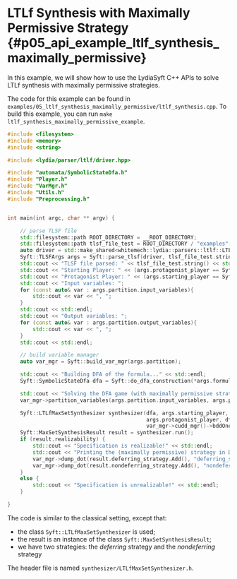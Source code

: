 # LTLf Synthesis with Maximally Permissive Strategy {#p05_api_example_ltlf_synthesis_maximally_permissive}

In this example, we will show how to use the LydiaSyft C++ APIs to solve LTLf synthesis with maximally permissive strategies.

The code for this example can be found in `examples/05_ltlf_synthesis_maximally_permissive/ltlf_synthesis.cpp`.
To build this example, you can run `make ltlf_synthesis_maximally_permissive_example`.


```cpp
#include <filesystem>
#include <memory>
#include <string>

#include <lydia/parser/ltlf/driver.hpp>

#include "automata/SymbolicStateDfa.h"
#include "Player.h"
#include "VarMgr.h"
#include "Utils.h"
#include "Preprocessing.h"


int main(int argc, char ** argv) {

    // parse TLSF file
    std::filesystem::path ROOT_DIRECTORY = __ROOT_DIRECTORY;
    std::filesystem::path tlsf_file_test = ROOT_DIRECTORY / "examples" / "test1.tlsf";
    auto driver = std::make_shared<whitemech::lydia::parsers::ltlf::LTLfDriver>();
    Syft::TLSFArgs args = Syft::parse_tlsf(driver, tlsf_file_test.string());
    std::cout << "TLSF file parsed: " << tlsf_file_test.string() << std::endl;
    std::cout << "Starting Player: " << (args.protagonist_player == Syft::Player::Agent? "Agent" : "Environment") << std::endl;
    std::cout << "Protagonist Player: " << (args.starting_player == Syft::Player::Agent? "Agent" : "Environment") << std::endl;
    std::cout << "Input variables: ";
    for (const auto& var : args.partition.input_variables){
        std::cout << var << ", ";
    }
    std::cout << std::endl;
    std::cout << "Output variables: ";
    for (const auto& var : args.partition.output_variables){
        std::cout << var << ", ";
    }
    std::cout << std::endl;

    // build variable manager
    auto var_mgr = Syft::build_var_mgr(args.partition);

    std::cout << "Building DFA of the formula..." << std::endl;
    Syft::SymbolicStateDfa dfa = Syft::do_dfa_construction(*args.formula, var_mgr);

    std::cout << "Solving the DFA game (with maximally permissive strategies)..." << std::endl;
    var_mgr->partition_variables(args.partition.input_variables, args.partition.output_variables);

    Syft::LTLfMaxSetSynthesizer synthesizer(dfa, args.starting_player,
                                            args.protagonist_player, dfa.final_states(),
                                            var_mgr->cudd_mgr()->bddOne());
    Syft::MaxSetSynthesisResult result = synthesizer.run();
    if (result.realizability) {
        std::cout << "Specification is realizable!" << std::endl;
        std::cout << "Printing the (maximally permissive) strategy in DOT format..." << std::endl;
        var_mgr->dump_dot(result.deferring_strategy.Add(), "deferring_strategy.dot");
        var_mgr->dump_dot(result.nondeferring_strategy.Add(), "nondeferring_strategy.dot");
    }
    else {
        std::cout << "Specification is unrealizable!" << std::endl;
    }

}
```

The code is similar to the classical setting, except that:

- the class `Syft::LTLfMaxSetSynthesizer` is used;
- the result is an instance of the class `Syft::MaxSetSynthesisResult`;
- we have two strategies: the _deferring_ strategy and the _nondeferring_ strategy

The header file is named `synthesizer/LTLfMaxSetSynthesizer.h`.
